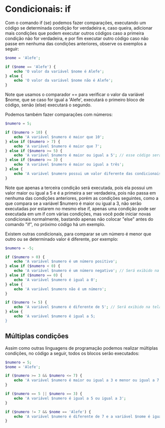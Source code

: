 # Condicionais: if

Com o comando if (se) podemos fazer comparações, executando um código se determinada condição for verdadeira e, caso queira, adicionar mais condições que podem executar outros códigos caso a primeira condição não for verdadeira, e por fim executar outro código caso não passe em nenhuma das condições anteriores, observe os exemplos a seguir:

```php
$nome = 'Alefe';

if ($nome == 'Alefe') {
    echo 'O valor da variável $nome é Alefe';
} else {
    echo 'O valor da variável $nome não é Alefe';
}
```

Note que usamos o comparador == para verificar o valor da variável $nome, que se caso for igual a 'Alefe', executará o primeiro bloco de código, senão (else) executará o segundo.

Podemos também fazer comparações com números:

```php
$numero = 5;

if ($numero > 10) {
    echo 'A variável $numero é maior que 10';
} else if ($numero > 7) {
    echo 'A variável $numero é maior que 7';
} else if ($numero >= 5) {
    echo 'A variável $numero é maior ou igual a 5'; // esse código será executado
} else if ($numero >= 3) {
    echo 'A variável $numero é maior ou igual a três';
} else {
    echo 'A variável $numero possui um valor diferente das condicionais anteriores';
}
```

Note que apenas a terceira condição será executada, pois ela possui um valor maior ou igual a 5 e é a primeira a ser verdadeira, pois não passa em nenhuma das condições anteriores, porém as condições seguintes, como a que compara se a variável $numero é maior ou igual a 3, não serão executadas por estarem no mesmo else if, apenas uma condição pode ser executada em um if com várias condições, mas você pode iniciar novas condicionais normalmente, bastando apenas não colocar "else" antes do comando "if", no próximo código há um exemplo.

Existem outras condicionais, para comparar se um número é menor que outro ou se determinado valor é diferente, por exemplo:

```php
$numero = -5;

if ($numero > 0) {
    echo 'A variável $numero é um número positivo';
} else if ($numero < 0) {
    echo 'A variável $numero é um número negativo'; // Será exibido na tela
} else if ($numero == 0) {
    echo 'A variável $numero é igual a 0';
} else {
    echo 'A variável $numero não é um número';
}

if ($numero != 5) {
    echo 'A variável $numero é diferente de 5'; // Será exibido na tela
} else {
    echo 'A variável $numero é igual a 5;
}
```

## Múltiplas condições

Assim como outras linguagens de programação podemos realizar múltiplas condições, no código a seguir, todos os blocos serão executados:

```php
$numero = 5;
$nome = 'Alefe';

if ($numero >= 3 && $numero <= 7) {
    echo 'A variável $numero é maior ou igual a 3 e menor ou igual a 7';
}

if ($numero == 5 || $numero == 3) {
    echo 'A variável $numero é igual a 5 ou igual a 3';
}

if ($numero != 7 && $nome == 'Alefe') {
    echo 'A variável $numero é diferente de 7 e a variável $nome é igual a "Alefe"';
}
```

